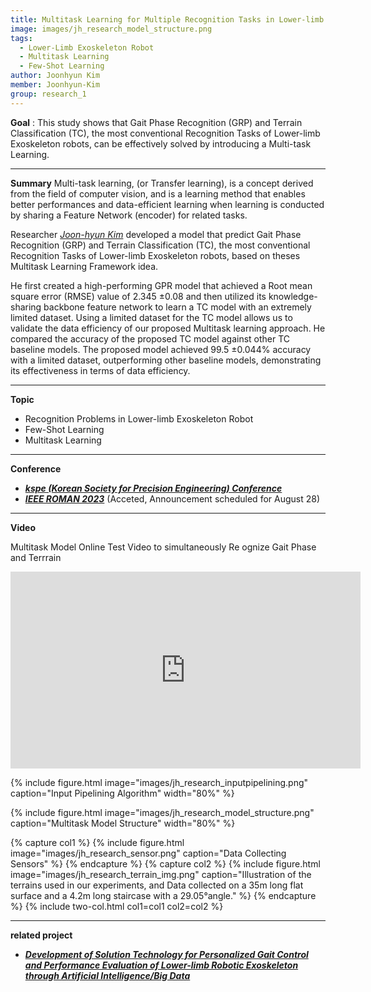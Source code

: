 ```yaml
---
title: Multitask Learning for Multiple Recognition Tasks in Lower-limb Exoskeleton robot
image: images/jh_research_model_structure.png
tags:
  - Lower-Limb Exoskeleton Robot
  - Multitask Learning
  - Few-Shot Learning
author: Joonhyun Kim
member: Joonhyun-Kim
group: research_1
---
```

**Goal** : This study shows that Gait Phase Recognition (GRP) and Terrain Classification (TC), the most conventional Recognition Tasks of Lower-limb Exoskeleton robots, can be effectively solved by introducing a Multi-task Learning.

***

**Summary**
Multi-task learning, (or Transfer learning), is a concept derived from the field of computer vision, and is a learning method that enables better performances and data-efficient learning when learning is conducted by sharing a Feature Network (encoder) for related tasks.   
   
Researcher [*Joon-hyun Kim*](http://harco.hanyang.ac.kr/members/Joonhyun-Kim.html) developed a model that predict Gait Phase Recognition (GRP) and Terrain Classification (TC), the most conventional Recognition Tasks of Lower-limb Exoskeleton robots, based on theses Multitask Learning Framework idea.
    
He first created a high-performing GPR model that achieved a Root mean square error (RMSE) value of 2.345 ±0.08 and then utilized its knowledge-sharing backbone
feature network to learn a TC model with an extremely limited dataset. 
Using a limited dataset for the TC model allows us to validate the data efficiency of our proposed Multitask learning
approach. He compared the accuracy of the proposed TC model against other TC baseline models. The proposed model achieved
99.5 ±0.044% accuracy with a limited dataset, outperforming other baseline models, demonstrating its effectiveness in terms of data efficiency.

***

**Topic**    
 * Recognition Problems in Lower-limb Exoskeleton Robot
 * Few-Shot Learning
 * Multitask Learning


   
   
***
**Conference**   
- [**_kspe (Korean Society for Precision Engineering) Conference_**](https://www.dbpia.co.kr/journal/articleDetail?nodeId=NODE11168452)
- [**_IEEE ROMAN 2023_**](https://ro-man2023.org/main) (Acceted, Announcement scheduled for August 28)

***



**<i class="fas fa-play-circle"></i> Video**

Multitask Model Online Test Video to simultaneously Re
ognize Gait Phase and Terrrain
<iframe width="560" height="315" src="https://www.youtube.com/embed/vQQiFxAiJ_w" title="YouTube video player" frameborder="0" allow="accelerometer; autoplay; clipboard-write; encrypted-media; gyroscope; picture-in-picture; web-share" allowfullscreen></iframe>



{%
  include figure.html
  image="images/jh_research_inputpipelining.png"
  caption="Input Pipelining Algorithm"
  width="80%"
%}

{%
  include figure.html
  image="images/jh_research_model_structure.png"
  caption="Multitask Model Structure"
  width="80%"
%}


{% capture col1 %}
{%
  include figure.html
  image="images/jh_research_sensor.png"
  caption="Data Collecting Sensors"
%}
{% endcapture %}
{% capture col2 %}
{%
  include figure.html
  image="images/jh_research_terrain_img.png"
  caption="Illustration of the terrains used in our experiments, and Data collected on a 35m long
flat surface and a 4.2m long staircase with a 29.05°angle."
%}
{% endcapture %}
{% include two-col.html col1=col1 col2=col2 %}




***
**related project** 
- [**_Development of Solution Technology for Personalized Gait Control and Performance Evaluation of Lower-limb Robotic Exoskeleton through Artificial Intelligence/Big Data_**](/2022/04/28/project-voucher_iitp_gait_project.html)